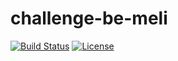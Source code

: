 # challenge-be-meli

[![Build Status](https://travis-ci.org/leonardosal/challenge-be-meli.svg?branch=master)](https://travis-ci.org/leonardosal/challenge-be-meli)
[![License](https://img.shields.io/badge/licence-MIT-blue.svg)](LICENSE)
